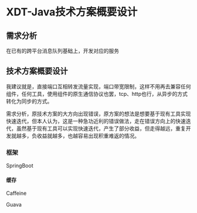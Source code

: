 # XDT-Java技术方案概要设计


## 需求分析

在已有的跨平台消息队列基础上，开发对应的服务



## 技术方案概要设计

我建议就是，直接端口互相转发流量实现，端口带宽限制，这样不用再去兼容任何组件，任何工具，使用组件的原生通信协议也罢，tcp、http也行，从异步的方式转化为同步的方式。

需求分析，原技术方案的大方向出现错误，原方案的想法是想要基于现有工具实现快速迭代，但本人认为，这是一种急功近利的错误做法，走在错误方向上的快速迭代，虽然基于现有工具可以实现快速迭代，产生了部分收益，但走得越远，重复开发就越多，负收益就越多，也越容易出现积重难返的情况。



### 框架

SpringBoot

#### 缓存

Caffeine

Guava